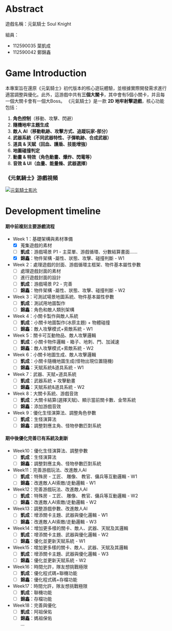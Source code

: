 # Abstract

遊戲名稱：元氣騎士 Soul Knight

組員：

- 112590035 葉凱成
- 112590042 鄭錦鑫

# Game Introduction

本專案旨在還原《元氣騎士》初代版本的核心遊玩體驗，並根據實際開發需求進行適當調整與優化。此外，這游戲中共有**三個大關卡**，其中會有5個小關卡，并且每一個大關卡會有一個大Boss。
《元氣騎士》是一款 **2D 地牢射擊遊戲**，核心功能包括：

1. **角色控制**（移動、攻擊、閃避）
2. **隨機地牢主題生成** 
3. **敵人 AI（移動軌跡、攻擊方式、追蹤玩家-部分）** 
4. **武器系統（不同武器特性、子彈軌跡、合成武器）** 
5. **道具 & 天賦（回血、護盾、技能增強）** 
6. **地圖碰撞判定** 
7. **動畫 & 特效（角色動畫、爆炸、閃電等）**
8. **音效 & UI（血量、能量條、武器選擇）**

### 《元氣騎士》游戲視頻
[![元氣騎士影片](https://img.youtube.com/vi/CTrSVxV5OhA/0.jpg)](https://www.youtube.com/watch?v=CTrSVxV5OhA)

# Development timeline

#### **期中前複刻主要游戲流程**

- Week 1：基礎架構與素材準備
  - [x] 蒐集遊戲的素材
  - [ ] **凱成**：游戲場景 P1 - 主菜單、游戲循環、分數結算畫面……
  - [x] **錦鑫**：物件架構 -屬性、狀態、攻擊、碰撞判斷  - W1  
- Week 2：處理遊戲的封面、游戲循環主框架、物件基本屬性參數
  - [ ] 處理遊戲封面的素材
  - [ ] 進行遊戲封面的設計
  - [ ] **凱成**：游戲場景 P2 - 完善
  - [ ] **錦鑫**：物件架構 -屬性、狀態、攻擊、碰撞判斷  - W2  
- Week 3：可測試場景地圖系統、物件基本屬性參數
  - [ ] **凱成**：測試用地圖製作
  - [ ] **錦鑫**：角色和敵人類別架構
- Week 4：小關卡製作與敵人系統
  - [ ] **凱成**：小關卡地圖製作(冰原主題) + 物體碰撞
  - [ ] **錦鑫**：敵人攻擊模式+索敵系統 - W1  
- Week 5：關卡可互動物品、敵人攻擊邏輯
  - [ ] **凱成**：小關卡物件邏輯 - 箱子、地刺、門、加減速 
  - [ ] **錦鑫**：敵人攻擊模式+索敵系統 - W2   
- Week 6：小關卡地圖生成、敵人攻擊邏輯
  - [ ] **凱成**：小關卡隨機地圖生成(怪物出現位置隨機)
  - [ ] **錦鑫**：天賦系統&道具系統 - W1    
- Week 7：武器、天賦+道具系統  
  - [ ] **凱成**：武器系統 + 攻擊動畫
  - [ ] **錦鑫**：天賦系統&道具系統 - W2    
- Week 8：大關卡系統、游戲音效  
  - [ ] **凱成**：大關卡結算(選擇天賦)、顯示當前關卡數、金幣系統  
  - [ ] **錦鑫**：添加游戲音效  
- Week 9：優化生怪演算法、調整角色參數 
  - [ ] **凱成**：生怪演算法  
  - [ ] **錦鑫**：調整對應主角、怪物參數匹對系統  

#### 期中後優化完善已有系統及創新

- Week10：優化生怪演算法、調整參數 
  - [ ] **凱成**：生怪演算法  
  - [ ] **錦鑫**：調整對應主角、怪物參數匹對系統  
- Week11：完善游戲玩法、改進敵人AI
  - [ ] **凱成**：特殊房 - 工匠、 雕像、 教官、傭兵等互動邏輯 - W1
  - [ ] **錦鑫**：改進敵人AI索敵/走動邏輯 - W1   
- Week12：完善游戲玩法、改進敵人AI
  - [ ] **凱成**：特殊房 - 工匠、 雕像、 教官、傭兵等互動邏輯 - W2 
  - [ ] **錦鑫**：改進敵人AI索敵/走動邏輯 - W2  
- Week13：調整游戲參數、改進敵人AI  
  - [ ] **凱成**：增添關卡主題、武器與優化邏輯 - W1 
  - [ ] **錦鑫**：改進敵人AI索敵/走動邏輯 - W3
- Week14：增加更多樣的關卡、敵人、武器、天賦及其邏輯  
  - [ ] **凱成**：增添關卡主題、武器與優化邏輯 - W2   
  - [ ] **錦鑫**：優化並更新天賦系統 - W1  
- Week15：增加更多樣的關卡、敵人、武器、天賦及其邏輯  
  - [ ] **凱成**：增添關卡主題、武器與優化邏輯 - W3  
  - [ ] **錦鑫**：優化並更新天賦系統 - W2  
- Week16：時間允許，隊友想挑戰極限  
  - [ ] **凱成**：優化程式碼+聯機功能 
  - [ ] **錦鑫**：優化程式碼+存檔功能 
- Week17：時間允許，隊友想挑戰極限  
  - [ ] **凱成**：聯機功能  
  - [ ] **錦鑫**：存檔功能  
- Week18：完善與優化  
  - [ ] **凱成**：阿祖保佑  
  - [ ] **錦鑫**：媽祖保佑  
        ... 
